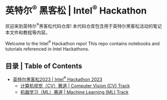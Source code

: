 # 英特尔<sup>&reg;</sup> 黑客松 | Intel<sup>&reg;</sup> Hackathon

欢迎来到英特尔<sup>&reg;</sup>黑客松代码仓库! 本代码仓库包含用于英特尔黑客松活动的笔记本文件和教程等内容。

Welcome to the Intel<sup>&reg;</sup> Hackathon repo! This repo contains notebooks and tutorials referenced in Intel Hackathons.

## 目录 | Table of Contents
- [英特尔黑客松2023 | Intel<sup>&reg;</sup> Hackathon 2023](/)
    - [计算机视觉（CV）赛道 | Computer Vision (CV) Track](computer-vision-track)
    - [机器学习（ML）赛道 | Machine Learning (ML) Track](machine-learning-track)
